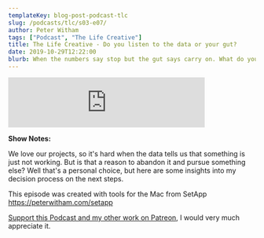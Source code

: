 ```yaml
---
templateKey: blog-post-podcast-tlc
slug: /podcasts/tlc/s03-e07/
author: Peter Witham
tags: ["Podcast", "The Life Creative"]
title: The Life Creative - Do you listen to the data or your gut?
date: 2019-10-29T12:22:00
blurb: When the numbers say stop but the gut says carry on. What do you do? A few thoughts on when knowing it's time to make a decision.
---
```


<iframe src="https://anchor.fm/peter-witham/embed/episodes/Do-you-listen-to-the-data-or-your-gut-e894v7" height="102" width="400" frameborder="0" scrolling="no"></iframe>

**Show Notes:**

We love our projects, so it's hard when the data tells us that something is just not working. But is that a reason to abandon it and pursue something else? Well that's a personal choice, but here are some insights into my decision process on the next steps.

This episode was created with tools for the Mac from SetApp https://peterwitham.com/setapp

[Support this Podcast and my other work on Patreon](https://patreon.com/pwcom), I would very much appreciate it.
